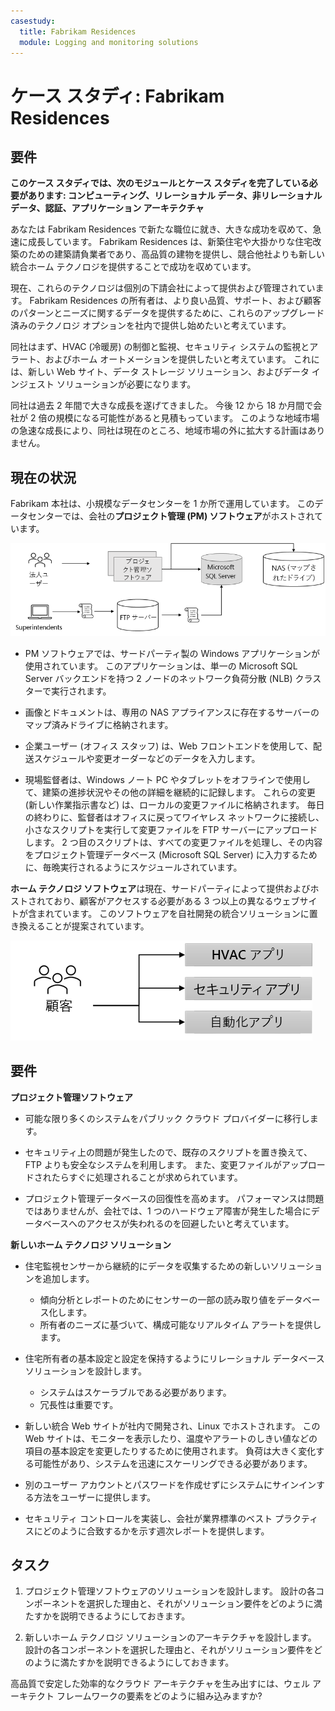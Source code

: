 ```yaml
---
casestudy:
  title: Fabrikam Residences
  module: Logging and monitoring solutions
---
```

# <a name="case-study-fabrikam-residences"></a>ケース スタディ: Fabrikam Residences

## <a name="requirements"></a>要件

**このケース スタディでは、次のモジュールとケース スタディを完了している必要があります: コンピューティング、リレーショナル データ、非リレーショナル データ、認証、アプリケーション アーキテクチャ**

あなたは Fabrikam Residences で新たな職位に就き、大きな成功を収めて、急速に成長しています。 Fabrikam Residences は、新築住宅や大掛かりな住宅改築のための建築請負業者であり、高品質の建物を提供し、競合他社よりも新しい統合ホーム テクノロジを提供することで成功を収めています。  

現在、これらのテクノロジは個別の下請会社によって提供および管理されています。 Fabrikam Residences の所有者は、より良い品質、サポート、および顧客のパターンとニーズに関するデータを提供するために、これらのアップグレード済みのテクノロジ オプションを社内で提供し始めたいと考えています。 
 
同社はまず、HVAC (冷暖房) の制御と監視、セキュリティ システムの監視とアラート、およびホーム オートメーションを提供したいと考えています。 これには、新しい Web サイト、データ ストレージ ソリューション、およびデータ インジェスト ソリューションが必要になります。

同社は過去 2 年間で大きな成長を遂げてきました。 今後 12 から 18 か月間で会社が 2 倍の規模になる可能性があると見積もっています。 このような地域市場の急速な成長により、同社は現在のところ、地域市場の外に拡大する計画はありません。

## <a name="current-situation"></a>現在の状況

Fabrikam 本社は、小規模なデータセンターを 1 か所で運用しています。 このデータセンターでは、会社の**プロジェクト管理 (PM) ソフトウェア**がホストされています。

![プロジェクト管理ソフトウェアのアーキテクチャ](media/fabrikam.png)

- PM ソフトウェアでは、サードパーティ製の Windows アプリケーションが使用されています。 このアプリケーションは、単一の Microsoft SQL Server バックエンドを持つ 2 ノードのネットワーク負荷分散 (NLB) クラスターで実行されます。  

- 画像とドキュメントは、専用の NAS アプライアンスに存在するサーバーのマップ済みドライブに格納されます。

- 企業ユーザー (オフィス スタッフ) は、Web フロントエンドを使用して、配送スケジュールや変更オーダーなどのデータを入力します。

-   現場監督者は、Windows ノート PC やタブレットをオフラインで使用して、建築の進捗状況やその他の詳細を継続的に記録します。  これらの変更 (新しい作業指示書など) は、ローカルの変更ファイルに格納されます。  毎日の終わりに、監督者はオフィスに戻ってワイヤレス ネットワークに接続し、小さなスクリプトを実行して変更ファイルを FTP サーバーにアップロードします。  2 つ目のスクリプトは、すべての変更ファイルを処理し、その内容をプロジェクト管理データベース (Microsoft SQL Server) に入力するために、毎晩実行されるようにスケジュールされています。

**ホーム テクノロジ ソフトウェア**は現在、サードパーティによって提供およびホストされており、顧客がアクセスする必要がある 3 つ以上の異なるウェブサイトが含まれています。  このソフトウェアを自社開発の統合ソリューションに置き換えることが提案されています。

![HVAC、セキュリティ、およびオートメーション アプリの図](media/software.png)

## <a name="requirements"></a>要件 

**プロジェクト管理ソフトウェア**

- 可能な限り多くのシステムをパブリック クラウド プロバイダーに移行します。

- セキュリティ上の問題が発生したので、既存のスクリプトを置き換えて、FTP よりも安全なシステムを利用します。 また、変更ファイルがアップロードされたらすぐに処理されることが求められています。

- プロジェクト管理データベースの回復性を高めます。 パフォーマンスは問題ではありませんが、会社では、1 つのハードウェア障害が発生した場合にデータベースへのアクセスが失われるのを回避したいと考えています。

**新しいホーム テクノロジ ソリューション**

- 住宅監視センサーから継続的にデータを収集するための新しいソリューションを追加します。
  - 傾向分析とレポートのためにセンサーの一部の読み取り値をデータベース化します。
  - 所有者のニーズに基づいて、構成可能なリアルタイム アラートを提供します。
  
- 住宅所有者の基本設定と設定を保持するようにリレーショナル データベース ソリューションを設計します。
  - システムはスケーラブルである必要があります。
  - 冗長性は重要です。
  
- 新しい統合 Web サイトが社内で開発され、Linux でホストされます。  この Web サイトは、モニターを表示したり、温度やアラートのしきい値などの項目の基本設定を変更したりするために使用されます。 負荷は大きく変化する可能性があり、システムを迅速にスケーリングできる必要があります。

-   別のユーザー アカウントとパスワードを作成せずにシステムにサインインする方法をユーザーに提供します。

- セキュリティ コントロールを実装し、会社が業界標準のベスト プラクティスにどのように合致するかを示す週次レポートを提供します。

## <a name="tasks"></a>タスク 

1. プロジェクト管理ソフトウェアのソリューションを設計します。 設計の各コンポーネントを選択した理由と、それがソリューション要件をどのように満たすかを説明できるようにしておきます。

2. 新しいホーム テクノロジ ソリューションのアーキテクチャを設計します。 設計の各コンポーネントを選択した理由と、それがソリューション要件をどのように満たすかを説明できるようにしておきます。

高品質で安定した効率的なクラウド アーキテクチャを生み出すには、ウェル アーキテクト フレームワークの要素をどのように組み込みますか?

